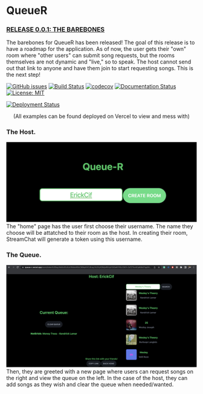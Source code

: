# QueueR

### <ins>RELEASE 0.0.1: THE BAREBONES</ins>
The barebones for QueueR has been released! The goal of this release is to have a roadmap for the application. As of now,
the user gets their "own" room where "other users" can submit song requests, but the rooms themselves are not dynamic and "live," so to speak.
The host cannot send out that link to anyone and have them join to start requesting songs. This is the next step!

[![GitHub issues](https://img.shields.io/github/issues/ErickCif/QueueR)](https://github.com/ErickCif/QueueR/issues)
[![Build Status](https://github.com/ErickCif/queue-r/workflows/Build%20Status/badge.svg?branch=main)](https://github.com/ErickCif/queue-r/actions?query=workflow%3A%22Build+Status%22)
[![codecov](https://codecov.io/gh/ErickCif/queue-r/branch/main/graph/badge.svg)](https://codecov.io/gh/ErickCif/queue-r)
[![Documentation Status](https://readthedocs.org/projects/queue-r/badge/?version=latest)](https://queue-r.readthedocs.io/en/latest/?badge=latest)
[![License: MIT](https://img.shields.io/badge/License-MIT-yellow.svg)](https://opensource.org/licenses/MIT)
</br>

[![Deployment Status](https://img.shields.io/github/deployments/ErickCif/queue-r/production?label=deployment&logo=vercel)](https://queue-r.vercel.app)
<center>
(All examples can be found deployed on Vercel to view and mess with) 
</center>

### The Host.
![Username Example](../images/username-example.png)
The "home" page has the user first choose their username. The name they choose will be attatched to their room as the host.
In creating their room, StreamChat will generate a token using this username.
### The Queue.
![Queue Example](../images/queue-example.png)
Then, they are greeted with a new page where users can request songs on the right and view the queue on the left.
In the case of the host, they can add songs as they wish and clear the queue when needed/wanted.

